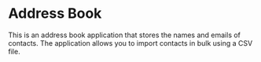 Address Book
=========================

This is an address book application that stores the names and emails of contacts.
The application allows you to import contacts in bulk using a CSV file.
